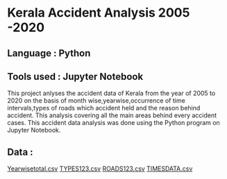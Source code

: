 
# Kerala Accident Analysis  2005 -2020

## Language : Python
## Tools used : Jupyter Notebook

This project anlyses the accident data of Kerala from the year of 2005 to 2020 on the basis of month wise,yearwise,occurrence of time intervals,types of roads which accident held and the reason behind accident. This analysis covering all the main areas behind every accident cases. This accident data analysis was done using the Python program on Jupyter Notebook. 

## Data :
[Yearwisetotal.csv](https://github.com/Sachinsn19/EduBridge/files/7027545/Yearwisetotal.csv)
[TYPES123.csv](https://github.com/Sachinsn19/EduBridge/files/7027546/TYPES123.csv)
[ROADS123.csv](https://github.com/Sachinsn19/EduBridge/files/7027547/ROADS123.csv)
[TIMESDATA.csv](https://github.com/Sachinsn19/EduBridge/files/7027548/TIMESDATA.csv)

